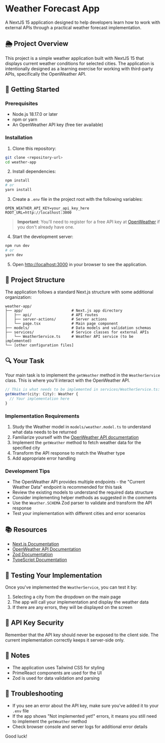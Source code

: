 # Weather Forecast App

A NextJS 15 application designed to help developers learn how to work with external APIs through a practical weather forecast implementation.

## 🌦️ Project Overview

This project is a simple weather application built with NextJS 15 that displays current weather conditions for selected cities. The application is intentionally designed as a learning exercise for working with third-party APIs, specifically the OpenWeather API.

## 🚀 Getting Started

### Prerequisites

- Node.js 18.17.0 or later
- npm or yarn
- An OpenWeather API key (free tier available)

### Installation

1. Clone this repository:

```bash
git clone <repository-url>
cd weather-app
```

2. Install dependencies:

```bash
npm install
# or
yarn install
```

3. Create a `.env` file in the project root with the following variables:

```
OPEN_WEATHER_API_KEY=your_api_key_here
ROOT_URL=http://localhost:3000
```

> **Important**: You'll need to register for a free API key at [OpenWeather](https://openweathermap.org/api) if you don't already have one.

4. Start the development server:

```bash
npm run dev
# or
yarn dev
```

5. Open [http://localhost:3000](http://localhost:3000) in your browser to see the application.

## 🧩 Project Structure

The application follows a standard Next.js structure with some additional organization:

```
weather-app/
├── app/                      # Next.js app directory
│   ├── api/                  # API routes
│   ├── server-actions/       # Server actions
│   └── page.tsx              # Main page component
├── models/                   # Data models and validation schemas
├── services/                 # Service classes for external APIs
│   └── WeatherService.ts     # Weather API service (to be implemented)
└── [other configuration files]
```

## 🔍 Your Task

Your main task is to implement the `getWeather` method in the `WeatherService` class. This is where you'll interact with the OpenWeather API.

```typescript
// This is what needs to be implemented in services/WeatherService.ts:
getWeather(city: City): Weather {
  // Your implementation here
}
```

### Implementation Requirements

1. Study the Weather model in `models/weather.model.ts` to understand what data needs to be returned
2. Familiarize yourself with the [OpenWeather API documentation](https://openweathermap.org/api)
3. Implement the `getWeather` method to fetch weather data for the specified city
4. Transform the API response to match the Weather type
5. Add appropriate error handling

### Development Tips

- The OpenWeather API provides multiple endpoints - the "Current Weather Data" endpoint is recommended for this task
- Review the existing models to understand the required data structure
- Consider implementing helper methods as suggested in the comments
- Use the `Weather.SCHEMA` Zod parser to validate and transform the API response
- Test your implementation with different cities and error scenarios

## 📚 Resources

- [Next.js Documentation](https://nextjs.org/docs)
- [OpenWeather API Documentation](https://openweathermap.org/api)
- [Zod Documentation](https://zod.dev/)
- [TypeScript Documentation](https://www.typescriptlang.org/docs/)

## 🧪 Testing Your Implementation

Once you've implemented the `WeatherService`, you can test it by:

1. Selecting a city from the dropdown on the main page
2. The app will call your implementation and display the weather data
3. If there are any errors, they will be displayed on the screen

## 🔑 API Key Security

Remember that the API key should never be exposed to the client side. The current implementation correctly keeps it server-side only.

## 📝 Notes

- The application uses Tailwind CSS for styling
- PrimeReact components are used for the UI
- Zod is used for data validation and parsing

## 🚧 Troubleshooting

- If you see an error about the API key, make sure you've added it to your `.env` file
- If the app shows "Not implemented yet!" errors, it means you still need to implement the `getWeather` method
- Check browser console and server logs for additional error details

Good luck!
